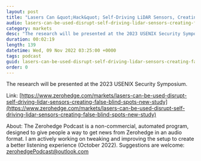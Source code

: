 ```yaml
---
layout: post
title: "Lasers Can &quot;Hack&quot; Self-Driving LiDAR Sensors, Creating False &quot;Blind Spots&quot;, New Study Reveals"
audio: lasers-can-be-used-disrupt-self-driving-lidar-sensors-creating-false-blind-spots-new-study-0
category: markets
desc: "The research will be presented at the 2023 USENIX Security Symposium."
duration: 00:02:19
length: 139
datetime: Wed, 09 Nov 2022 03:25:00 +0000
tags: podcast
guid: lasers-can-be-used-disrupt-self-driving-lidar-sensors-creating-false-blind-spots-new-study-0
order: 0
---
```

The research will be presented at the 2023 USENIX Security Symposium.

Link: [https://www.zerohedge.com/markets/lasers-can-be-used-disrupt-self-driving-lidar-sensors-creating-false-blind-spots-new-study](https://www.zerohedge.com/markets/lasers-can-be-used-disrupt-self-driving-lidar-sensors-creating-false-blind-spots-new-study)

About: The Zerohedge Podcast is a non-commercial, automated program, designed to give people a way to get news from Zerohedge in an audio format.  I am actively working on tweaking and improving the setup to create a better listening experience (October 2022).  Suggestions are welcome: [zerohedgePodcast@outlook.com](mailto:zerohedgePodcast@outlook.com)